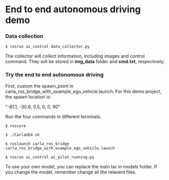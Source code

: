 # End to end autonomous driving demo

### Data collection
```
$ rosrun ai_control data_collector.py
```
The collector will collect information, including images and control command. They will be stored in **img_data** folder and **cmd.txt**, respectively.

### Try the end to end autonomous driving
First, custom the spawn_point in carla_ros_bridge_with_example_ego_vehicle.launch. For this demo project, the spawn location is:

"-81.1, -30.8, 0.5, 0, 0, 90"

Run the four commands in different terminals.
```
$ roscore
```
```
$ ./CarlaUE4.sh
```
```
$ roslaunch carla_ros_bridge carla_ros_bridge_with_example_ego_vehicle.launch
```
```
$ rosrun ai_control ai_pilot_running.py
```

To use your own model, you can replace the main.tar in models folder. If you change the model, remember change all the relavent files.
